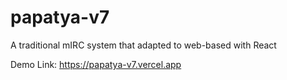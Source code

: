 # papatya-v7
A traditional mIRC system that adapted to web-based with React


Demo Link: https://papatya-v7.vercel.app
